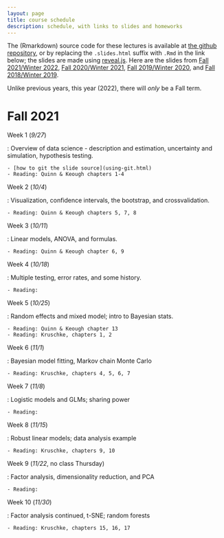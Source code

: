 ```yaml
---
layout: page
title: course schedule
description: schedule, with links to slides and homeworks
---
```


The (Rmarkdown) source code for these lectures is available at [the github repository](https://github.com/UO-Biostats/UO_ABS),
or by replacing the `.slides.html` suffix with `.Rmd` in the link below;
the slides are made using [reveal.js](https://github.com/hakimel/reveal.js/).
Here are the slides from
[Fall 2021/Winter 2022](2021_schedule.html),
[Fall 2020/Winter 2021](2020_schedule.html),
[Fall 2019/Winter 2020](2019_schedule.html),
and [Fall 2018/Winter 2019](2018_schedule.html).

Unlike previous years,
this year (2022), there will *only* be a Fall term.

# Fall 2021

Week 1 (*9/27*)

: Overview of data science - description and estimation, uncertainty and simulation,
    hypothesis testing.

<!--
    - Slides: [Introduction](../CLASS_MATERIALS/Lectures/Week_01_Introduction.slides.html)
    - Slides: [Hypothesis testing and p-values](../CLASS_MATERIALS/Lectures/Week_01_p_values.slides.html)
    - Slides: [The t distribution](../CLASS_MATERIALS/Lectures/Week_01_t_distribution.slides.html)
    - Slides: [The central limit theorem](../CLASS_MATERIALS/Lectures/Week_01_central_limit_theorem.slides.html)
-->
    - [how to git the slide source](using-git.html)
    - Reading: Quinn & Keough chapters 1-4

Week 2 (*10/4*)

: Visualization, confidence intervals, the bootstrap, and crossvalidation.

<!--
    - Slides: [Confidence intervals](../CLASS_MATERIALS/Lectures/Week_02_Confidence_Intervals.slides.html)
    - Slides: [The bootstrap](../CLASS_MATERIALS/Lectures/Week_03_Bootstrap.slides.html)
    - slides: [Overfitting and crossvalidation](../CLASS_MATERIALS/Lectures/Week_14_overfitting_crossvalidation.slides.html)
-->
    - Reading: Quinn & Keough chapters 5, 7, 8

Week 3 (*10/11*)

: Linear models, ANOVA, and formulas.

<!--
    - Slides: [Visualization](../CLASS_MATERIALS/Lectures/Week_04_Visualization.slides.html)
    - Slides: [Multivariate ANOVA](../CLASS_MATERIALS/Lectures/Week_04_Multivariate_ANOVA.slides.html)
    - Slides: [Formulas](../CLASS_MATERIALS/Lectures/Week_04_Formulas.slides.html)
-->
    - Reading: Quinn & Keough chapter 6, 9

Week 4 (*10/18*)

: Multiple testing, error rates, and some history.

<!--
    - Slides: [Multiple testing](../CLASS_MATERIALS/Lectures/Week_06_Multiple_testing.slides.html)
    - Slides: [Statistics and eugenics](../CLASS_MATERIALS/Lectures/Week_06_Statistics_and_eugenics.slides.html)
    - Slides: [A note on P-value thresholds](../CLASS_MATERIALS/Lectures/Week_06_P_threshold.slides.html)
-->
    - Reading: 

Week 5 (*10/25*)

: Random effects and mixed model; intro to Bayesian stats.

<!--
    - Slides: [Linear models and least squares](../CLASS_MATERIALS/Lectures/Week_05_Linear_models.slides.html)
    - Slides: [Random effects](../CLASS_MATERIALS/Lectures/Week_05_Random_effects.slides.html)
    - Slides: [Probability rules](../CLASS_MATERIALS/Lectures/Week_07_Probability_rules.slides.html)
-->
    - Reading: Quinn & Keough chapter 13
    - Reading: Kruschke, chapters 1, 2

Week 6 (*11/1*)

: Bayesian model fitting, Markov chain Monte Carlo

<!--
    - Slides: [Prior distributions](../CLASS_MATERIALS/Lectures/Week_07_Prior_distributions.slides.html)
    - Slides: [The Beta distribution](../CLASS_MATERIALS/Lectures/Week_07_Beta_distribution.slides.html)
    - Slides: [Posterior sampling with MCMC](../CLASS_MATERIALS/Lectures/Week_08_Posterior_sampling.slides.html)
    - Slides: [Baseball: Hierarchical logistic models](../CLASS_MATERIALS/Lectures/Week_08_Baseball.slides.html)
-->
    - Reading: Kruschke, chapters 4, 5, 6, 7

Week 7 (*11/8*)

: Logistic models and GLMs; sharing power

<!--
    - Slides: [Intro to brms](../CLASS_MATERIALS/Lectures/Week_09_Intro_to_brms.slides.html)
    - Slides: [Generalized Linear Models](../CLASS_MATERIALS/Lectures/Week_09_GLMs.slides.html)
-->
    - Reading: 

Week 8 (*11/15*)

: Robust linear models; data analysis example

<!--
    - Slides: [Cauchy distribution](../CLASS_MATERIALS/Lectures/Week_10_Cauchy_distribution.slides.html)
    - Slides: [Robust models](../CLASS_MATERIALS/Lectures/Week_10_Robust_fitting.slides.html)
    - slides: [Hurricane Lizards](../CLASS_MATERIALS/Lectures/Week_16_Hurricane_lizards.slides.html)
-->
    - Reading: Kruschke, chapters 9, 10

Week 9 (*11/22*, no class Thursday)

: Factor analysis, dimensionality reduction, and PCA

<!--
    - slides: [Dimension reduction and PCA](../CLASS_MATERIALS/Lectures/Week_17_Dimension_reduction_and_PCA.slides.html)
    - slides: [On ordination](../CLASS_MATERIALS/Lectures/Week_17_On_ordination.slides.html)
-->
    - Reading: 

Week 10 (*11/30*)

: Factor analysis continued, t-SNE; random forests 

<!--
    - slides: [t-SNE](../CLASS_MATERIALS/Lectures/Week_18_tSNE.slides.html)
    - slides: [Random forests](../CLASS_MATERIALS/Lectures/Week_20_Random_forests.slides.html)
-->
    - Reading: Kruschke, chapters 15, 16, 17
